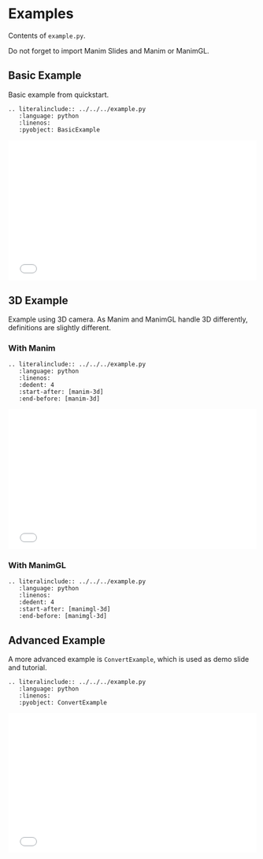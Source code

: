 # Examples

Contents of `example.py`.

Do not forget to import Manim Slides and Manim or ManimGL.

## Basic Example

Basic example from quickstart.

```{eval-rst}
.. literalinclude:: ../../../example.py
   :language: python
   :linenos:
   :pyobject: BasicExample
```

<div style="position:relative;padding-bottom:56.25%;"> <iframe style="width:100%;height:100%;position:absolute;left:0px;top:0px;" frameborder="0" width="100%" height="100%" allowfullscreen allow="autoplay" src="../_static/basic_example.html"></iframe></div>

## 3D Example

Example using 3D camera. As Manim and ManimGL handle 3D differently, definitions are slightly different.

### With Manim

```{eval-rst}
.. literalinclude:: ../../../example.py
   :language: python
   :linenos:
   :dedent: 4
   :start-after: [manim-3d]
   :end-before: [manim-3d]
```

<div style="position:relative;padding-bottom:56.25%;"> <iframe style="width:100%;height:100%;position:absolute;left:0px;top:0px;" frameborder="0" width="100%" height="100%" allowfullscreen allow="autoplay" src="../_static/three_d_example.html"></iframe></div>

### With ManimGL

```{eval-rst}
.. literalinclude:: ../../../example.py
   :language: python
   :linenos:
   :dedent: 4
   :start-after: [manimgl-3d]
   :end-before: [manimgl-3d]
```

## Advanced Example

A more advanced example is `ConvertExample`, which is used as demo slide and tutorial. 

```{eval-rst}
.. literalinclude:: ../../../example.py
   :language: python
   :linenos:
   :pyobject: ConvertExample
```

<div style="position:relative;padding-bottom:56.25%;"> <iframe style="width:100%;height:100%;position:absolute;left:0px;top:0px;" frameborder="0" width="100%" height="100%" allowfullscreen allow="autoplay" src="../_static/slides.html"></iframe></div>


